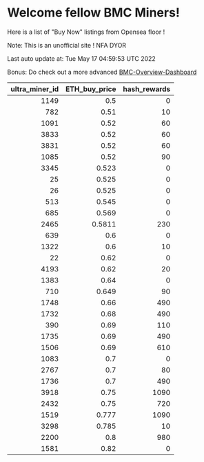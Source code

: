 # Welcome fellow BMC Miners!
Here is a list of "Buy Now" listings from Opensea floor !

Note: This is an unofficial site ! NFA DYOR

Last auto update at: Tue May 17 04:59:53 UTC 2022

Bonus: Do check out a more advanced [BMC-Overview-Dashboard](https://dune.com/defifunk/BMC-Overview-Dashboard)


|   ultra_miner_id |   ETH_buy_price |   hash_rewards |
|-----------------:|----------------:|---------------:|
|             1149 |          0.5    |              0 |
|              782 |          0.51   |             10 |
|             1091 |          0.52   |             60 |
|             3833 |          0.52   |             60 |
|             3831 |          0.52   |             60 |
|             1085 |          0.52   |             90 |
|             3345 |          0.523  |              0 |
|               25 |          0.525  |              0 |
|               26 |          0.525  |              0 |
|              513 |          0.545  |              0 |
|              685 |          0.569  |              0 |
|             2465 |          0.5811 |            230 |
|              639 |          0.6    |              0 |
|             1322 |          0.6    |             10 |
|               22 |          0.62   |              0 |
|             4193 |          0.62   |             20 |
|             1383 |          0.64   |              0 |
|              710 |          0.649  |             90 |
|             1748 |          0.66   |            490 |
|             1732 |          0.68   |            490 |
|              390 |          0.69   |            110 |
|             1735 |          0.69   |            490 |
|             1506 |          0.69   |            610 |
|             1083 |          0.7    |              0 |
|             2767 |          0.7    |             80 |
|             1736 |          0.7    |            490 |
|             3918 |          0.75   |           1090 |
|             2432 |          0.75   |            720 |
|             1519 |          0.777  |           1090 |
|             3298 |          0.785  |             10 |
|             2200 |          0.8    |            980 |
|             1581 |          0.82   |              0 |